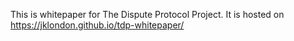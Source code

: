 This is whitepaper for The Dispute Protocol Project.
It is hosted on https://jklondon.github.io/tdp-whitepaper/